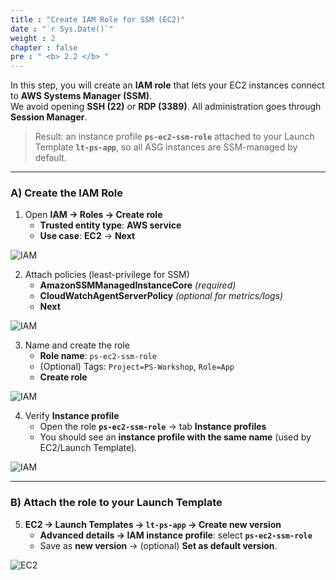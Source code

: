 ```yaml
---
title : "Create IAM Role for SSM (EC2)"
date : "`r Sys.Date()`"
weight : 2
chapter : false
pre : " <b> 2.2 </b> "
---
```


In this step, you will create an **IAM role** that lets your EC2 instances connect to **AWS Systems Manager (SSM)**.  
We avoid opening **SSH (22)** or **RDP (3389)**. All administration goes through **Session Manager**.

> Result: an instance profile **`ps-ec2-ssm-role`** attached to your Launch Template **`lt-ps-app`**, so all ASG instances are SSM-managed by default.

---

### A) Create the IAM Role

1. Open **IAM → Roles → Create role**  
   - **Trusted entity type**: **AWS service**  
   - **Use case**: **EC2** → **Next**

![IAM](/images/2.prerequisite/044-iam-create-role.png)

2. Attach policies (least-privilege for SSM)  
   - **AmazonSSMManagedInstanceCore** *(required)*  
   - **CloudWatchAgentServerPolicy** *(optional for metrics/logs)*  
   - **Next**

![IAM](/images/2.prerequisite/045-iam-attach-policies.png)

3. Name and create the role  
   - **Role name**: `ps-ec2-ssm-role`  
   - (Optional) Tags: `Project=PS-Workshop`, `Role=App`  
   - **Create role**

![IAM](/images/2.prerequisite/046-iam-name-role.png)

4. Verify **Instance profile**  
   - Open the role **`ps-ec2-ssm-role`** → tab **Instance profiles**  
   - You should see an **instance profile with the same name** (used by EC2/Launch Template).

![IAM](/images/2.prerequisite/047-iam-instance-profile.png)

---

### B) Attach the role to your Launch Template

5. **EC2 → Launch Templates → `lt-ps-app` → Create new version**  
   - **Advanced details → IAM instance profile**: select **`ps-ec2-ssm-role`**  
   - Save as **new version** → (optional) **Set as default version**.

![EC2](/images/2.prerequisite/048-lt-choose-instance-profile.png)


